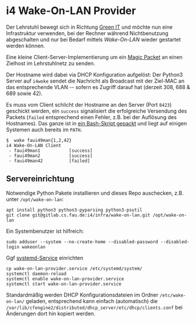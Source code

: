 i4 Wake-On-LAN Provider
=======================

Der Lehrstuhl bewegt sich in Richtung [Green IT](https://de.wikipedia.org/wiki/Green_IT) und möchte nun eine Infrastruktur verwenden, bei der Rechner während Nichtbenutzung abgeschalten und nur bei Bedarf mittels *Wake-On-LAN* wieder gestartet werden können.

Eine kleine Client-Server-Implementierung um ein [Magic Packet](https://de.wikipedia.org/wiki/Wake_On_LAN#Magic_Packet) an einen Zielhost im Lehrstuhlnetz zu senden.

Der Hostname wird dabei via DHCP Konfiguration aufgelöst:
Der Python3 Server auf `i4woke` sendet die Nachricht als Broadcast mit der Ziel-MAC an das entsprechende VLAN -- sofern es Zugriff darauf hat (derzeit 308, 688 & 689 sowie 42).

Es muss vom Client schlicht der Hostname an den Server (Port `8423`) geschickt werden, ein `success` signalisiert die erfolgreiche Versendung des Packets (`failed` entsprechend einen Fehler, z.B. bei der Auflösung des Hostnames).
Das ganze ist in [ein Bash-Skript gepackt](client/woke.sh) und liegt auf einigen Systemen auch bereits im `PATH`.
```
$  wake faui49man{1,2,42}
i4 Wake-On-LAN Client
 - faui49man1           [success]
 - faui49man2           [success]
 - faui49man42          [failed]
```

Servereinrichtung
-----------------

Notwendige Python Pakete installieren und dieses Repo auschecken, z.B. unter `/opt/wake-on-lan`:

	apt install python3 python3-pyparsing python3-psutil
	git clone git@gitlab.cs.fau.de:i4/infra/wake-on-lan.git /opt/wake-on-lan

Ein Systembenutzer ist hilfreich:

	sudo adduser --system --no-create-home --disabled-password --disabled-login wakeonlan

Ggf [systemd-Service](wake-on-lan-provider.service) einrichten

	cp wake-on-lan-provider.service /etc/systemd/system/
	systemctl daemon-reload
	systemctl enable wake-on-lan-provider.service
	systemctl start wake-on-lan-provider.service

Standardmäßig werden DHCP Konfigurationsdateien im Ordner `/etc/wake-on-lan/` geladen, entsprechend kann einfach (automatisch) die `/var/lib/cfengine2/distributed/dhcp_server/etc/dhcp/clients.conf` bei Änderungen dort hin kopiert werden.

